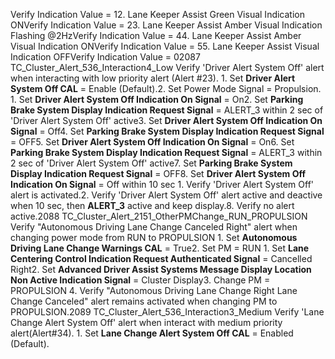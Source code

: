 Verify Indication Value = 12. Lane Keeper Assist Green Visual Indication ONVerify Indication Value = 23. Lane Keeper Assist Amber Visual Indication Flashing @2HzVerify Indication Value = 44. Lane Keeper Assist Amber Visual Indication ONVerify Indication Value = 55. Lane Keeper Assist Visual Indication OFFVerify Indication Value = 02087 TC_Cluster_Alert_536_Interaction4_Low Verify 'Driver Alert System Off' alert when interacting with low priority alert (Alert #23). 1. Set **Driver Alert System Off CAL** = Enable (Default).2. Set Power Mode Signal = Propulsion. 1. Set **Driver Alert System Off Indication On Signal** = On2. Set **Parking Brake System Display Indication Request Signal** = ALERT_3 within 2 sec of 'Driver Alert System Off' active3. Set **Driver Alert System Off Indication On Signal** = Off4. Set **Parking Brake System Display Indication Request Signal** = OFF5. Set **Driver Alert System Off Indication On Signal** = On6. Set **Parking Brake System Display Indication Request Signal** = ALERT_3 within 2 sec of 'Driver Alert System Off' active7. Set **Parking Brake System Display Indication Request Signal** = OFF8. Set **Driver Alert System Off Indication On Signal** = Off within 10 sec 1. Verify 'Driver Alert System Off' alert is activated.2. Verify 'Driver Alert System Off' alert active and deactive when 10 sec, then **ALERT_3** active and keep display.8. Verify no alert active.2088 TC_Cluster_Alert_2151_OtherPMChange_RUN_PROPULSION Verify "Autonomous Driving Lane Change Canceled Right" alert when changing power mode from RUN to PROPULSION 1. Set **Autonomous Driving Lane Change Warnings CAL** = True2. Set PM = RUN 1. Set **Lane Centering Control Indication Request Authenticated Signal** = Cancelled Right2. Set **Advanced Driver Assist Systems Message Display Location Non Active Indication Signal** = Cluster Display3. Change PM = PROPULSION 4. Verify "Autonomous Driving Lane Change Right Lane Change Canceled" alert remains activated when changing PM to PROPULSION.2089 TC_Cluster_Alert_536_Interaction3_Medium Verify 'Lane Change Alert System Off' alert when interact with medium priority alert(Alert#34). 1. Set **Lane Change Alert System Off CAL** = Enabled (Default).